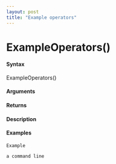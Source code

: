 ```yaml
---
layout: post
title: "Example operators"
---
```



ExampleOperators()
======

#### Syntax

ExampleOperators()

#### Arguments

#### Returns

#### Description

#### Examples
```
Example

a command line

```
